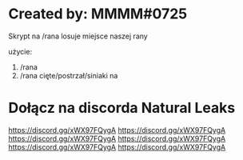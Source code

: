 # Created by: MMMM#0725
Skrypt na /rana losuje miejsce naszej rany

użycie:
1. /rana
2. /rana cięte/postrzał/siniaki na


# Dołącz na discorda Natural Leaks
https://discord.gg/xWX97FQygA
https://discord.gg/xWX97FQygA
https://discord.gg/xWX97FQygA
https://discord.gg/xWX97FQygA
https://discord.gg/xWX97FQygA
https://discord.gg/xWX97FQygA

